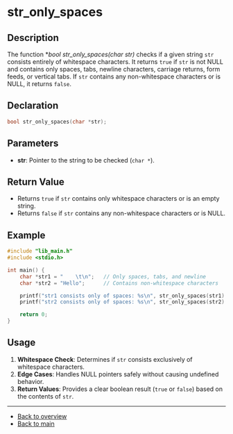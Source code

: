 # str_only_spaces

## Description

The function **bool str_only_spaces(char *str)** checks if a given string `str` consists entirely of whitespace characters. It returns `true` if `str` is not NULL and contains only spaces, tabs, newline characters, carriage returns, form feeds, or vertical tabs. If `str` contains any non-whitespace characters or is NULL, it returns `false`.

## Declaration

```c
bool str_only_spaces(char *str);
```

## Parameters

- **str**: Pointer to the string to be checked (`char *`).

## Return Value

- Returns `true` if `str` contains only whitespace characters or is an empty string.
- Returns `false` if `str` contains any non-whitespace characters or is NULL.

## Example

```c
#include "lib_main.h"
#include <stdio.h>

int main() {
    char *str1 = "    \t\n";   // Only spaces, tabs, and newline
    char *str2 = "Hello";      // Contains non-whitespace characters

    printf("str1 consists only of spaces: %s\n", str_only_spaces(str1) ? "true" : "false");
    printf("str2 consists only of spaces: %s\n", str_only_spaces(str2) ? "true" : "false");

    return 0;
}
```

## Usage

1. **Whitespace Check**: Determines if `str` consists exclusively of whitespace characters.
2. **Edge Cases**: Handles NULL pointers safely without causing undefined behavior.
3. **Return Values**: Provides a clear boolean result (`true` or `false`) based on the contents of `str`.

---

- [Back to overview](../Overview_about_function.md)
- [Back to main](/)
